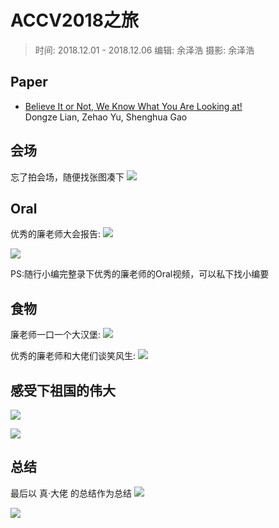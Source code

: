 # ACCV2018之旅
> 时间: 2018.12.01 - 2018.12.06
编辑: 余泽浩 
摄影: 余泽浩

## Paper

* [Believe It or Not, We Know What You Are Looking at!](https://svip-lab.github.io)  
Dongze Lian, Zehao Yu, Shenghua Gao

## 会场
忘了拍会场，随便找张图凑下
![](scene.jpg)

## Oral
优秀的廉老师大会报告:
![](Oral.jpg)

![](Oral2.jpg)

PS:随行小编完整录下优秀的廉老师的Oral视频，可以私下找小编要

## 食物
廉老师一口一个大汉堡:
![](bugers.jpg)

优秀的廉老师和大佬们谈笑风生: 
![](Li.jpg)

## 感受下祖国的伟大
![](Xi.jpg)

![](alipay.jpg)

## 总结
最后以 真·大佬 的总结作为总结
![](conclusion.png)

![](keep.jpg)


